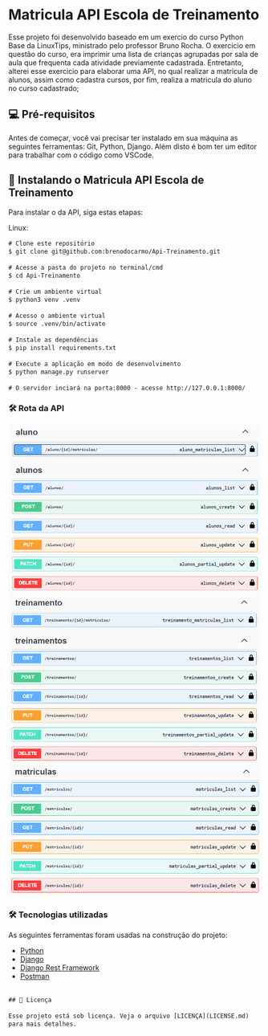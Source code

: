 
# Matricula API Escola de Treinamento



<!-- <img src="imagem.png" alt="Exemplo imagem"> -->

Esse projeto foi desenvolvido baseado em um exercio do curso Python Base da LinuxTips, ministrado pelo professor Bruno Rocha. O exercicio em questão do curso, era imprimir uma lista de crianças agrupadas por sala de aula que frequenta cada atividade previamente cadastrada. 
Entretanto, alterei esse exercicio para elaborar uma API, no qual realizar a matricula de alunos, assim como cadastra cursos, por fim, realiza a matricula do aluno no curso cadastrado; 

<!-- ### Ajustes e melhorias

O projeto ainda está em desenvolvimento e as próximas atualizações serão voltadas nas seguintes tarefas:

- [x] Tarefa 1
- [x] Tarefa 2
- [x] Tarefa 3
- [ ] Tarefa 4
- [ ] Tarefa 5 -->

## 💻 Pré-requisitos

Antes de começar, você vai precisar ter instalado em sua máquina as seguintes ferramentas:
Git, Python, Django.
Além disto é bom ter um editor para trabalhar com o código como VSCode.

## 🚀 Instalando o Matricula API Escola de Treinamento

Para instalar o da API, siga estas etapas:

Linux:
```
# Clone este repositório
$ git clone git@github.com:brenodocarmo/Api-Treinamento.git

# Acesse a pasta do projeto no terminal/cmd
$ cd Api-Treinamento

# Crie um ambiente virtual
$ python3 venv .venv

# Acesso o ambiente virtual
$ source .venv/bin/activate

# Instale as dependências
$ pip install requirements.txt

# Execute a aplicação em modo de desenvolvimento
$ python manage.py runserver

# O servidor inciará na porta:8000 - acesse http://127.0.0.1:8000/
```

### 🛠 Rota da API

<img src="img/alunos.png" alt="Aluno">

<img src="img/treinamentos.png" alt="Treinamento">

<img src="img/matriculas.png" alt="Matricula">


<!-- Windows:
```
<comando_de_instalação>
``` -->

### 🛠 Tecnologias utilizadas

As seguintes ferramentas foram usadas na construção do projeto:

- [Python](https://www.python.org/)
- [Django](https://www.djangoproject.com/)
- [Django Rest Framework](https://www.Django-rest-framework.org)
- [Postman](https://www.postman.com//)

```

## 📝 Licença

Esse projeto está sob licença. Veja o arquivo [LICENÇA](LICENSE.md) para mais detalhes.
